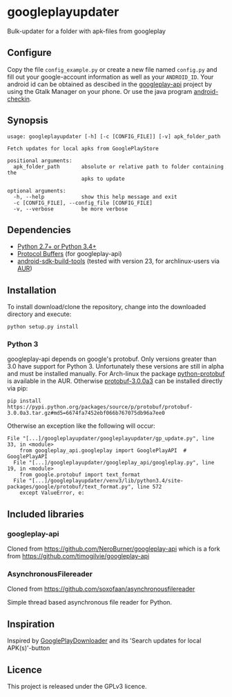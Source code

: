 # googleplayupdater
Bulk-updater for a folder with apk-files from googleplay

## Configure
Copy the file `config_example.py` or create a new file named `config.py` and fill out your google-account information as well as your `ANDROID_ID`. Your android id can be obtained as descibed in the [googleplay-api](https://github.com/NeroBurner/googleplay-api#requirements) project by using the Gtalk Manager on your phone. Or use the java program [android-checkin](https://github.com/nviennot/android-checkin).

## Synopsis
```
usage: googleplayupdater [-h] [-c [CONFIG_FILE]] [-v] apk_folder_path

Fetch updates for local apks from GooglePlayStore

positional arguments:
  apk_folder_path       absolute or relative path to folder containing the
                        apks to update

optional arguments:
  -h, --help            show this help message and exit
  -c [CONFIG_FILE], --config_file [CONFIG_FILE]
  -v, --verbose         be more verbose
```

## Dependencies
* [Python 2.7+ or Python 3.4+](http://www.python.org)
* [Protocol Buffers](http://code.google.com/p/protobuf/) (for googleplay-api)
* [android-sdk-build-tools](https://developer.android.com/tools/revisions/build-tools.html)
  (tested with version 23, for archlinux-users via [AUR](https://aur4.archlinux.org/packages/android-sdk-build-tools/))

## Installation
To install download/clone the repository, change into the downloaded directory and execute:
```
python setup.py install
```

### Python 3
googleplay-api depends on google's protobuf. Only versions greater than 3.0 have support for Python 3. Unfortunately these versions are still in alpha and must be installed manually.
For Arch-linux the package [python-protobuf](https://aur4.archlinux.org/packages/python-protobuf/) is available in the AUR. Otherwise [protobuf-3.0.0a3](https://pypi.python.org/pypi/protobuf/3.0.0a3) can be installed directly via pip:
```
pip install https://pypi.python.org/packages/source/p/protobuf/protobuf-3.0.0a3.tar.gz#md5=6674fa7452ebf066b767075db96a7ee0
```


Otherwise an exception like the following will occur:
```
File "[...]/googleplayupdater/googleplayupdater/gp_update.py", line 33, in <module>
    from googleplay_api.googleplay import GooglePlayAPI  # GooglePlayAPI
  File "[...]/googleplayupdater/googleplay_api/googleplay.py", line 19, in <module>
    from google.protobuf import text_format
  File "[...]/googleplayupdater/venv3/lib/python3.4/site-packages/google/protobuf/text_format.py", line 572
    except ValueError, e:
```

## Included libraries

### googleplay-api
Cloned from https://github.com/NeroBurner/googleplay-api which is a fork from https://github.com/timogilvie/googleplay-api

### AsynchronousFilereader
Cloned from https://github.com/soxofaan/asynchronousfilereader

Simple thread based asynchronous file reader for Python.

## Inspiration

Inspired by [GooglePlayDownloader](http://codingteam.net/project/googleplaydownloader) and its 'Search updates for local APK(s)'-button 

## Licence
This project is released under the GPLv3 licence.


